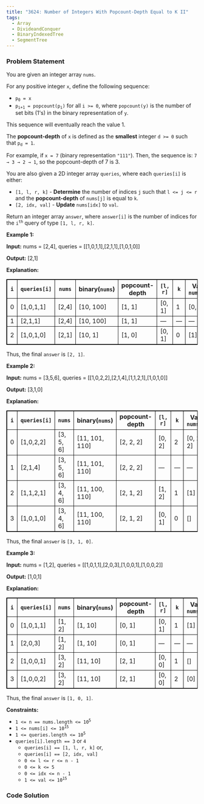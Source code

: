 ```yaml
---
title: "3624: Number of Integers With Popcount-Depth Equal to K II"
tags:
  - Array
  - DivideandConquer
  - BinaryIndexedTree
  - SegmentTree
---
```

### Problem Statement

<p>You are given an integer array <code>nums</code>.</p>

<p>For any positive integer <code>x</code>, define the following sequence:</p>

<ul>
	<li><code>p<sub>0</sub> = x</code></li>
	<li><code>p<sub>i+1</sub> = popcount(p<sub>i</sub>)</code> for all <code>i &gt;= 0</code>, where <code>popcount(y)</code> is the number of set bits (1&#39;s) in the binary representation of <code>y</code>.</li>
</ul>

<p>This sequence will eventually reach the value 1.</p>

<p>The <strong>popcount-depth</strong> of <code>x</code> is defined as the <strong>smallest</strong> integer <code>d &gt;= 0</code> such that <code>p<sub>d</sub> = 1</code>.</p>

<p>For example, if <code>x = 7</code> (binary representation <code>&quot;111&quot;</code>). Then, the sequence is: <code>7 &rarr; 3 &rarr; 2 &rarr; 1</code>, so the popcount-depth of 7 is 3.</p>

<p>You are also given a 2D integer array <code>queries</code>, where each <code>queries[i]</code> is either:</p>

<ul>
	<li><code>[1, l, r, k]</code> - <strong>Determine</strong> the number of indices <code>j</code> such that <code>l &lt;= j &lt;= r</code> and the <strong>popcount-depth</strong> of <code>nums[j]</code> is equal to <code>k</code>.</li>
	<li><code>[2, idx, val]</code> - <strong>Update</strong> <code>nums[idx]</code> to <code>val</code>.</li>
</ul>

<p>Return an integer array <code>answer</code>, where <code>answer[i]</code> is the number of indices for the <code>i<sup>th</sup></code> query of type <code>[1, l, r, k]</code>.</p>


<p><strong class="example">Example 1:</strong></p>

<div class="example-block">
<p><strong>Input:</strong> <span class="example-io">nums = [2,4], queries = [[1,0,1,1],[2,1,1],[1,0,1,0]]</span></p>

<p><strong>Output:</strong> <span class="example-io">[2,1]</span></p>

<p><strong>Explanation:</strong></p>

<table style="border: 1px solid black;">
	<thead>
		<tr>
			<th style="border: 1px solid black;"><code>i</code></th>
			<th style="border: 1px solid black;"><code>queries[i]</code></th>
			<th style="border: 1px solid black;"><code>nums</code></th>
			<th style="border: 1px solid black;">binary(<code>nums</code>)</th>
			<th style="border: 1px solid black;">popcount-<br />
			depth</th>
			<th style="border: 1px solid black;"><code>[l, r]</code></th>
			<th style="border: 1px solid black;"><code>k</code></th>
			<th style="border: 1px solid black;">Valid<br />
			<code>nums[j]</code></th>
			<th style="border: 1px solid black;">updated<br />
			<code>nums</code></th>
			<th style="border: 1px solid black;">Answer</th>
		</tr>
	</thead>
	<tbody>
		<tr>
			<td style="border: 1px solid black;">0</td>
			<td style="border: 1px solid black;">[1,0,1,1]</td>
			<td style="border: 1px solid black;">[2,4]</td>
			<td style="border: 1px solid black;">[10, 100]</td>
			<td style="border: 1px solid black;">[1, 1]</td>
			<td style="border: 1px solid black;">[0, 1]</td>
			<td style="border: 1px solid black;">1</td>
			<td style="border: 1px solid black;">[0, 1]</td>
			<td style="border: 1px solid black;">&mdash;</td>
			<td style="border: 1px solid black;">2</td>
		</tr>
		<tr>
			<td style="border: 1px solid black;">1</td>
			<td style="border: 1px solid black;">[2,1,1]</td>
			<td style="border: 1px solid black;">[2,4]</td>
			<td style="border: 1px solid black;">[10, 100]</td>
			<td style="border: 1px solid black;">[1, 1]</td>
			<td style="border: 1px solid black;">&mdash;</td>
			<td style="border: 1px solid black;">&mdash;</td>
			<td style="border: 1px solid black;">&mdash;</td>
			<td style="border: 1px solid black;">[2,1]</td>
			<td style="border: 1px solid black;">&mdash;</td>
		</tr>
		<tr>
			<td style="border: 1px solid black;">2</td>
			<td style="border: 1px solid black;">[1,0,1,0]</td>
			<td style="border: 1px solid black;">[2,1]</td>
			<td style="border: 1px solid black;">[10, 1]</td>
			<td style="border: 1px solid black;">[1, 0]</td>
			<td style="border: 1px solid black;">[0, 1]</td>
			<td style="border: 1px solid black;">0</td>
			<td style="border: 1px solid black;">[1]</td>
			<td style="border: 1px solid black;">&mdash;</td>
			<td style="border: 1px solid black;">1</td>
		</tr>
	</tbody>
</table>

<p>Thus, the final <code>answer</code> is <code>[2, 1]</code>.</p>
</div>

<p><strong class="example">Example 2:</strong></p>

<div class="example-block">
<p><strong>Input:</strong> <span class="example-io">nums = [3,5,6], queries = [[1,0,2,2],[2,1,4],[1,1,2,1],[1,0,1,0]]</span></p>

<p><strong>Output:</strong> <span class="example-io">[3,1,0]</span></p>

<p><strong>Explanation:</strong></p>

<table style="border: 1px solid black;">
	<thead>
		<tr>
			<th style="border: 1px solid black;"><code>i</code></th>
			<th style="border: 1px solid black;"><code>queries[i]</code></th>
			<th style="border: 1px solid black;"><code>nums</code></th>
			<th style="border: 1px solid black;">binary(<code>nums</code>)</th>
			<th style="border: 1px solid black;">popcount-<br />
			depth</th>
			<th style="border: 1px solid black;"><code>[l, r]</code></th>
			<th style="border: 1px solid black;"><code>k</code></th>
			<th style="border: 1px solid black;">Valid<br />
			<code>nums[j]</code></th>
			<th style="border: 1px solid black;">updated<br />
			<code>nums</code></th>
			<th style="border: 1px solid black;">Answer</th>
		</tr>
	</thead>
	<tbody>
		<tr>
			<td style="border: 1px solid black;">0</td>
			<td style="border: 1px solid black;">[1,0,2,2]</td>
			<td style="border: 1px solid black;">[3, 5, 6]</td>
			<td style="border: 1px solid black;">[11, 101, 110]</td>
			<td style="border: 1px solid black;">[2, 2, 2]</td>
			<td style="border: 1px solid black;">[0, 2]</td>
			<td style="border: 1px solid black;">2</td>
			<td style="border: 1px solid black;">[0, 1, 2]</td>
			<td style="border: 1px solid black;">&mdash;</td>
			<td style="border: 1px solid black;">3</td>
		</tr>
		<tr>
			<td style="border: 1px solid black;">1</td>
			<td style="border: 1px solid black;">[2,1,4]</td>
			<td style="border: 1px solid black;">[3, 5, 6]</td>
			<td style="border: 1px solid black;">[11, 101, 110]</td>
			<td style="border: 1px solid black;">[2, 2, 2]</td>
			<td style="border: 1px solid black;">&mdash;</td>
			<td style="border: 1px solid black;">&mdash;</td>
			<td style="border: 1px solid black;">&mdash;</td>
			<td style="border: 1px solid black;">[3, 4, 6]</td>
			<td style="border: 1px solid black;">&mdash;</td>
		</tr>
		<tr>
			<td style="border: 1px solid black;">2</td>
			<td style="border: 1px solid black;">[1,1,2,1]</td>
			<td style="border: 1px solid black;">[3, 4, 6]</td>
			<td style="border: 1px solid black;">[11, 100, 110]</td>
			<td style="border: 1px solid black;">[2, 1, 2]</td>
			<td style="border: 1px solid black;">[1, 2]</td>
			<td style="border: 1px solid black;">1</td>
			<td style="border: 1px solid black;">[1]</td>
			<td style="border: 1px solid black;">&mdash;</td>
			<td style="border: 1px solid black;">1</td>
		</tr>
		<tr>
			<td style="border: 1px solid black;">3</td>
			<td style="border: 1px solid black;">[1,0,1,0]</td>
			<td style="border: 1px solid black;">[3, 4, 6]</td>
			<td style="border: 1px solid black;">[11, 100, 110]</td>
			<td style="border: 1px solid black;">[2, 1, 2]</td>
			<td style="border: 1px solid black;">[0, 1]</td>
			<td style="border: 1px solid black;">0</td>
			<td style="border: 1px solid black;">[]</td>
			<td style="border: 1px solid black;">&mdash;</td>
			<td style="border: 1px solid black;">0</td>
		</tr>
	</tbody>
</table>

<p>Thus, the final <code>answer</code> is <code>[3, 1, 0]</code>.</p>
</div>

<p><strong class="example">Example 3:</strong></p>

<div class="example-block">
<p><strong>Input:</strong> <span class="example-io">nums = [1,2], queries = [[1,0,1,1],[2,0,3],[1,0,0,1],[1,0,0,2]]</span></p>

<p><strong>Output:</strong> <span class="example-io">[1,0,1]</span></p>

<p><strong>Explanation:</strong></p>

<table style="border: 1px solid black;">
	<thead>
		<tr>
			<th style="border: 1px solid black;"><code>i</code></th>
			<th style="border: 1px solid black;"><code>queries[i]</code></th>
			<th style="border: 1px solid black;"><code>nums</code></th>
			<th style="border: 1px solid black;">binary(<code>nums</code>)</th>
			<th style="border: 1px solid black;">popcount-<br />
			depth</th>
			<th style="border: 1px solid black;"><code>[l, r]</code></th>
			<th style="border: 1px solid black;"><code>k</code></th>
			<th style="border: 1px solid black;">Valid<br />
			<code>nums[j]</code></th>
			<th style="border: 1px solid black;">updated<br />
			<code>nums</code></th>
			<th style="border: 1px solid black;">Answer</th>
		</tr>
	</thead>
	<tbody>
		<tr>
			<td style="border: 1px solid black;">0</td>
			<td style="border: 1px solid black;">[1,0,1,1]</td>
			<td style="border: 1px solid black;">[1, 2]</td>
			<td style="border: 1px solid black;">[1, 10]</td>
			<td style="border: 1px solid black;">[0, 1]</td>
			<td style="border: 1px solid black;">[0, 1]</td>
			<td style="border: 1px solid black;">1</td>
			<td style="border: 1px solid black;">[1]</td>
			<td style="border: 1px solid black;">&mdash;</td>
			<td style="border: 1px solid black;">1</td>
		</tr>
		<tr>
			<td style="border: 1px solid black;">1</td>
			<td style="border: 1px solid black;">[2,0,3]</td>
			<td style="border: 1px solid black;">[1, 2]</td>
			<td style="border: 1px solid black;">[1, 10]</td>
			<td style="border: 1px solid black;">[0, 1]</td>
			<td style="border: 1px solid black;">&mdash;</td>
			<td style="border: 1px solid black;">&mdash;</td>
			<td style="border: 1px solid black;">&mdash;</td>
			<td style="border: 1px solid black;">[3, 2]</td>
			<td style="border: 1px solid black;"> </td>
		</tr>
		<tr>
			<td style="border: 1px solid black;">2</td>
			<td style="border: 1px solid black;">[1,0,0,1]</td>
			<td style="border: 1px solid black;">[3, 2]</td>
			<td style="border: 1px solid black;">[11, 10]</td>
			<td style="border: 1px solid black;">[2, 1]</td>
			<td style="border: 1px solid black;">[0, 0]</td>
			<td style="border: 1px solid black;">1</td>
			<td style="border: 1px solid black;">[]</td>
			<td style="border: 1px solid black;">&mdash;</td>
			<td style="border: 1px solid black;">0</td>
		</tr>
		<tr>
			<td style="border: 1px solid black;">3</td>
			<td style="border: 1px solid black;">[1,0,0,2]</td>
			<td style="border: 1px solid black;">[3, 2]</td>
			<td style="border: 1px solid black;">[11, 10]</td>
			<td style="border: 1px solid black;">[2, 1]</td>
			<td style="border: 1px solid black;">[0, 0]</td>
			<td style="border: 1px solid black;">2</td>
			<td style="border: 1px solid black;">[0]</td>
			<td style="border: 1px solid black;">&mdash;</td>
			<td style="border: 1px solid black;">1</td>
		</tr>
	</tbody>
</table>

<p>Thus, the final <code>answer</code> is <code>[1, 0, 1]</code>.</p>
</div>


<p><strong>Constraints:</strong></p>

<ul>
	<li><code>1 &lt;= n == nums.length &lt;= 10<sup>5</sup></code></li>
	<li><code>1 &lt;= nums[i] &lt;= 10<sup>15</sup></code></li>
	<li><code>1 &lt;= queries.length &lt;= 10<sup>5</sup></code></li>
	<li><code>queries[i].length == 3</code> or <code>4</code>
	<ul>
		<li><code>queries[i] == [1, l, r, k]</code> or,</li>
		<li><code>queries[i] == [2, idx, val]</code></li>
		<li><code>0 &lt;= l &lt;= r &lt;= n - 1</code></li>
		<li><code>0 &lt;= k &lt;= 5</code></li>
		<li><code>0 &lt;= idx &lt;= n - 1</code></li>
		<li><code>1 &lt;= val &lt;= 10<sup>15</sup></code></li>
	</ul>
	</li>
</ul>


### Code Solution

```python

```
